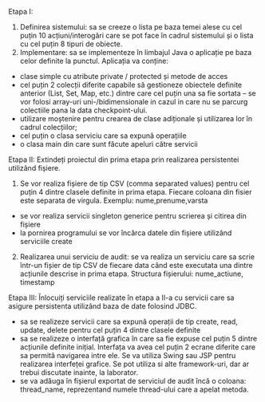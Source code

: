 Etapa I:
1. Definirea sistemului: sa se creeze o lista pe baza temei alese cu cel puțin 10 acțiuni/interogări care se pot face în cadrul sistemului și o lista cu cel puțin 8 tipuri de obiecte.
2. Implementare: sa se implementeze în limbajul Java o aplicație pe baza celor definite la punctul. Aplicația va conține:
- clase simple cu atribute private / protected și metode de acces
- cel puțin 2 colecții diferite capabile să gestioneze obiectele definite anterior (List, Set, Map, etc.) dintre care cel puțin una sa fie sortata – se vor folosi array-uri uni-/bidimensionale in cazul in care nu se parcurg colectiile pana la data checkpoint-ului.
- utilizare moștenire pentru crearea de clase adiționale și utilizarea lor în cadrul colecțiilor;
- cel puțin o clasa serviciu care sa expună operațiile
- o clasa main din care sunt făcute apeluri către servicii


Etapa II:
Extindeți proiectul din prima etapa prin realizarea persistentei utilizând fișiere.
1. Se vor realiza fișiere de tip CSV (comma separated values) pentru cel puțin 4 dintre clasele definite in prima etapa. Fiecare coloana din fisier este separata de virgula.
Exemplu: nume,prenume,varsta
- se vor realiza servicii singleton generice pentru scrierea și citirea din fișiere
- la pornirea programului se vor încărca datele din fișiere utilizând serviciile create
2. Realizarea unui serviciu de audit: se va realiza un serviciu care sa scrie într-un fișier de tip CSV de fiecare data când este executata una dintre acțiunile descrise in prima etapa. Structura fișierului: nume_actiune, timestamp


Etapa III:
Înlocuiți serviciile realizate în etapa a II-a cu servicii care sa asigure persistenta utilizând baza de date folosind JDBC.
- sa se realizeze servicii care sa expună operații de tip create, read, update, delete pentru cel puțin 4 dintre clasele definite
- sa se realizeze o interfață grafica în care sa fie expuse cel puțin 5 dintre acțiunile definite inițial. Interfața va avea cel puțin 2 ecrane diferite care sa permită navigarea intre ele. Se va utiliza Swing sau JSP pentru realizarea interfeței grafice. Se pot utiliza si alte framework-uri, dar ar trebui discutate inainte, la laborator.
- se va adăuga în fișierul exportat de serviciul de audit încă o coloana: thread_name, reprezentand numele thread-ului care a apelat metoda.

